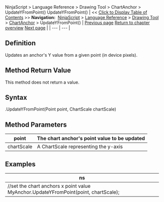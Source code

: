 ﻿
NinjaScript > Language Reference > Drawing Tool > ChartAnchor > UpdateYFromPoint()
UpdateYFromPoint()
| << [Click to Display Table of Contents](updateyfrompoint.md) >> **Navigation:**     [NinjaScript](ninjascript-1.md) > [Language Reference](language_reference_wip-1.md) > [Drawing Tool](drawing_tools-1.md) > [ChartAnchor](chartanchor-1.md) > UpdateYFromPoint() | [Previous page](updatexfrompoint-1.md) [Return to chapter overview](chartanchor-1.md) [Next page](converttoverticalpixels-1.md) |
| --- | --- |
## Definition
Updates an anchor's Y value from a given point (in device pixels).
 
## Method Return Value
This method does not return a value.
 
## Syntax
<ChartAnchor>.UpdateYFromPoint(Point point, ChartScale chartScale)
## 
## Method Parameters
| point | The chart anchor's point value to be updated |
| --- | --- |
| chartScale | A ChartScale representing the y-axis |

## Examples
| ns |
| --- |
| //set the chart anchors x point value MyAnchor.UpdateYFromPoint(point, chartScale); |
